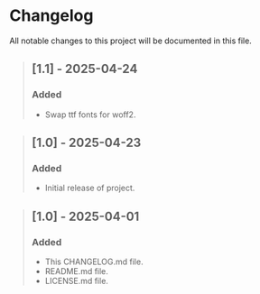 # Changelog
All notable changes to this project will be documented in this file.

>## [1.1] - 2025-04-24
>### Added
>- Swap ttf fonts for woff2.

>## [1.0] - 2025-04-23
>### Added
>- Initial release of project.

>## [1.0] - 2025-04-01
>### Added
>- This CHANGELOG.md file.
>- README.md file.
>- LICENSE.md file.